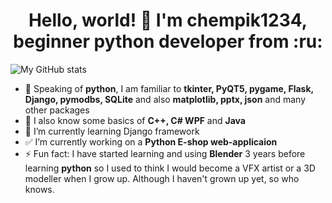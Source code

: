 <h1 align="center">Hello, world! 👋 I'm chempik1234, beginner python developer from :ru:</h1>

![My GitHub stats](https://github-readme-stats.vercel.app/api?username=chempik1234)

- :snake: Speaking of **python**, I am familiar to **tkinter, PyQT5, pygame, Flask, Django, pymodbs, SQLite** and also **matplotlib, pptx, json** and many other packages
- :nut_and_bolt: I also know some basics of **C++, C# WPF** and **Java**
- :book: I’m currently learning Django framework 
- :white_check_mark: I’m currently working on a **Python E-shop web-applicaion**
- ⚡ Fun fact: I have started learning and using **Blender** 3 years before learning **python** so I used to think I would become a VFX artist or a 3D modeller when I grow up. Although I haven't grown up yet, so who knows.
